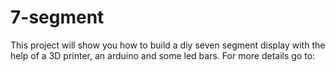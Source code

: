 # 7-segment
This project will show you how to build a diy seven segment display with the help of a 3D printer, an arduino and some led bars.
For more details go to:
